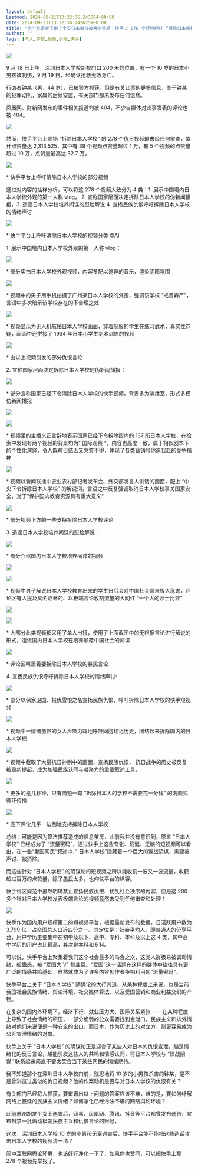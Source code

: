 ```yaml
---
layout: default
Lastmod: 2024-09-21T13:22:36.243084+00:00
date: 2024-09-21T13:22:36.242625+00:00
title: "念个咒语会下雨｜十岁日本男孩被害的背后：快手上 278 个视频呼吁 “拆除日本学校”，点赞量超两百万"
author: ""
tags: [本人,学校,视频,拆除,快手]
---
```


![](https://images.weserv.nl/?url=https%3A//chinadigitaltimes.net/chinese/files/2024/09/post-711615-66ee4db20d29e.)

9 月 18 日上午，深圳日本人学校距校门口 200 米的位置，有一个 10 岁的日本小男孩被刺伤，9 月 19 日，经确认抢救无效身亡。

行凶者钟某（男，44 岁），已被警方抓获。但是有关此案的更多信息，关于钟某的犯罪动机，家属的后续安置，有关部门都未发布任何信息。

凤凰网、财新网发布的事件相关报道均被 404，不少自媒体对此事发表的评论也被 404。

![](https://images.weserv.nl/?url=https%3A//chinadigitaltimes.net/chinese/files/2024/09/post-711615-66ee4f46b4a20.)

然而，快手平台上宣扬 “拆除日本人学校” 的 278 个仇日视频却未经任何审查，累计点赞量达 2,313,525，其中有 39 个视频点赞量超过 1 万，有 5 个视频的点赞量超过 10 万，点赞量最高达 32.7 万。

![](https://images.weserv.nl/?url=https%3A//chinadigitaltimes.net/chinese/files/2024/09/post-711615-66ee4f46e1322.)

\* 快手平台上呼吁清除日本人学校的部分视频

通过对内容的抽样分析，可以将这 278 个视频大致分为 4 类：1. 展示中国境内日本人学校外观的第一人称 vlog， 2. 宣称国家层面决定拆除日本人学校的伪新闻播报，3. 造谣日本人学校培养间谍的怼脸解说 4. 宣扬民族仇恨呼吁拆除日本人学校的情绪声讨

![](https://images.weserv.nl/?url=https%3A//chinadigitaltimes.net/chinese/files/2024/09/post-711615-66ee4f470a028.)

\* 快手平台上呼吁清除日本人学校的视频分类 ©AI

1\. 展示中国境内日本人学校外观的第一人称 vlog：

![](https://images.weserv.nl/?url=https%3A//chinadigitaltimes.net/chinese/files/2024/09/post-711615-66ee4f472aed4.)

\* 部分实拍日本人学校外观视频，内容多配以诡异的音乐，渲染阴暗氛围

![](https://images.weserv.nl/?url=https%3A//chinadigitaltimes.net/chinese/files/2024/09/post-711615-66ee4f474aef5.)

\* 视频中的男子用手机拍摄了广州某日本人学校的外围，强调该学校 “戒备森严”，言语中多次暗示该学校存在的不合理之处

![](https://images.weserv.nl/?url=https%3A//chinadigitaltimes.net/chinese/files/2024/09/post-711615-66ee4f477be05.)

\* 视频显示为无人机航拍日本人学校画面，穿着制服的学生在练习武术，真实性存疑，画面中还拼接了 1934 年日本小学生剑术训练的视频

![](https://images.weserv.nl/?url=https%3A//chinadigitaltimes.net/chinese/files/2024/09/post-711615-66ee4f47981d1.)

\* 由以上视频引发的部分仇恨言论

2\. 宣称国家层面决定拆除日本人学校的伪新闻播报：

![](https://images.weserv.nl/?url=https%3A//chinadigitaltimes.net/chinese/files/2024/09/post-711615-66ee4f47b57c5.)

\* 部分宣称国家已经下令清除日本人学校的快手视频，背景多为演播室，形式多模仿新闻播报

![](https://images.weserv.nl/?url=https%3A//chinadigitaltimes.net/chinese/files/2024/09/post-711615-66ee4f47d88b8.)

![](https://images.weserv.nl/?url=https%3A//chinadigitaltimes.net/chinese/files/2024/09/post-711615-66ee4f48001d4.)

\* 视频里的主播义正言辞地表示国家已经下令拆除国内的 137 所日本人学校，在检索中发现有两个视频的背景均为” 国际观察 “，内容也高度一致，属于相似剧本下的个性化演绎，令人既瞠目结舌又哭笑不得，体现了各类营销号你追我赶的竞争精神

![](https://images.weserv.nl/?url=https%3A//chinadigitaltimes.net/chinese/files/2024/09/post-711615-66ee4f481cf75.)

\* 视频以新闻联播中农业农村部记者发布会、外交部发言人讲话的画面，配上 “中央下令拆除日本人学校” 的解说词，言语之中反复强调取消日本人学校事关国家安全，对于”保护国内教育资源具有重大意义“

![](https://images.weserv.nl/?url=https%3A//chinadigitaltimes.net/chinese/files/2024/09/post-711615-66ee4f48387ee.)

\* 部分视频下方的一些支持拆除日本人学校评论

3\. 造谣日本人学校培养间谍的怼脸解说：

![](https://images.weserv.nl/?url=https%3A//chinadigitaltimes.net/chinese/files/2024/09/post-711615-66ee4f485735f.)

\* 部分介绍国内日本人学校培养间谍的视频

![](https://images.weserv.nl/?url=https%3A//chinadigitaltimes.net/chinese/files/2024/09/post-711615-66ee4f4871820.)

![](https://images.weserv.nl/?url=https%3A//chinadigitaltimes.net/chinese/files/2024/09/post-711615-66ee4f488d4f8.)

\* 视频中男子解说日本人学校教育出来的学生日后会对中国社会带来极大危害，评论区有人提及臭名昭著的、以极端言论收割流量的大网红 “一个人的莎士比亚”

![](https://images.weserv.nl/?url=https%3A//chinadigitaltimes.net/chinese/files/2024/09/post-711615-66ee4f48ac17d.)

![](https://images.weserv.nl/?url=https%3A//chinadigitaltimes.net/chinese/files/2024/09/post-711615-66ee4f48ce128.)

\* 大部分此类视频都采用了单人出镜，使用了上面截图中的无根据言论进行解说的形式，造谣国内日本人学校在培养颠覆中国社会的间谍

![](https://images.weserv.nl/?url=https%3A//chinadigitaltimes.net/chinese/files/2024/09/post-711615-66ee4f4902395.)

\* 评论区叫嚣着要拆除日本人学校的暴民言论

4\. 宣扬民族仇恨呼吁拆除日本人学校的情绪声讨:

![](https://images.weserv.nl/?url=https%3A//chinadigitaltimes.net/chinese/files/2024/09/post-711615-66ee4f4927500.)

\* 部分以保家卫国、报仇雪恨之名宣扬民族仇恨，呼吁拆除日本人学校的快手短视频

![](https://images.weserv.nl/?url=https%3A//chinadigitaltimes.net/chinese/files/2024/09/post-711615-66ee4f4943b68.)

\* 视频中一情绪激昂的女人声嘶力竭地呼吁同胞铭记历史，团结起来拆除国内的日本人学校

![](https://images.weserv.nl/?url=https%3A//chinadigitaltimes.net/chinese/files/2024/09/post-711615-66ee4f496412f.)

\* 视频中截取了大量抗日神剧中的画面，宣扬民族仇恨， 抗日战争的历史被反复被重新提起，成为加强民族认同与凝聚力的重要叙述工具，

![](https://images.weserv.nl/?url=https%3A//chinadigitaltimes.net/chinese/files/2024/09/post-711615-66ee4f4981aca.)

\* 更多的是几秒钟，只有简短一句 “拆除日本人的学校不需要花一分钱” 的洗脑式循环传播

![](https://images.weserv.nl/?url=https%3A//chinadigitaltimes.net/chinese/files/2024/09/post-711615-66ee4f499ef39.)

\* 底下评论几乎一边倒地支持拆除日本人学校

总结：可能是因为算法推荐造成的信息茧房，此前我并没有意识到，原来 “日本人学校” 已经成为了 “流量密码”，通过快手上这些夸张、荒诞、无脑的短视频可以看出，在一些“爱国网民“叙述中，” 日本人学校”隐藏着一个巨大的谍战阴谋，需要被声讨、被消除。

而这些针对 “日本人学校” 的阴谋论的短视频之所以能收割一波又一波流量，收获超过百万的点赞量，除了愚民太多，也仰仗平台的纵容。

快手社区规范中虽然明确禁止宣扬民族仇恨、扰乱社会秩序的内容，但是这 200 多个针对日本人学校发表极端言论的视频竟然未受到任何审查和处理！

![](https://images.weserv.nl/?url=https%3A//chinadigitaltimes.net/chinese/files/2024/09/post-711615-66ee4f49c4dd1.)

快手作为国内用户规模第二的短视频平台，根据最新发布的数据，日活跃用户数为 3.799 亿，占全国总人口近四分之一。其定位是：社会平均人。即普通人的分享平台，用户学历主要集中在初中及以下、高中、专科、本科及以上这 4 类，其中高中学历的用户占比最高，其次是本科和专科。

可以说，快手平台上聚集着我们这个社会最多的乌合之众，这类人群极易被调动情绪，被蛊惑，被 “爱国大 V” 割韭菜。“爱国”这一话题在这样的群体中往往具有更广泛的情感共鸣基础，自然就成为了许多内容创作者争相利用的“流量密码”。

快手平台上关于 “日本人学校” 阴谋论的大行其道，从某种程度上来说，也是当前我国社会民族情绪、舆论环境、社交媒体算法、以及爱国营销和商业利益交织的产物。

在复杂的国内外环境下，经济下行、就业压力大、国际关系紧张 ······ 在某种程度上导致了社会情绪的积压，一部分脆弱的公众需要找到发泄口。民族主义和排外情绪对他们来说便是一种安全的出口，而日本，作为历史上的对立方，则更容易成为公开宣泄情绪的对象。

快手上关于 “日本人学校” 的阴谋论正是迎合了某些人对日本的仇恨宣泄，越是情绪化的反日言论，越能引发这些人的共鸣和情感认同，将日本人学校与 “谍战阴谋” 联系起来简直不要太契合当下某些网民的情绪期待。

我不知道那个在深圳日本人学校门前，残忍地将 10 岁的小男孩杀害的钟某，是不是曾浏览过类似的仇日视频？他的作案动机是否与对日本人学校的仇恨有关？

有关部门已经将人抓获，要审讯出以上问题的答案应该不难，难的是，要如何纾解网络上蔓延的民族主义情绪？如何净化已经污浊不堪的网络舆论环境？

此前苏州胡友平女士遇害后，网易、凤凰网、腾讯、抖音等平台都曾发布通告，宣布封禁一批煽动极端民族主义和仇恨言论的账号，

这次，深圳日本人学校 10 岁的小男孩无辜遇害后，快手平台能不能把这些造谣攻击日本人学校的视频清一清？

简中互联网舆论环境，也该好好净化一下了，如果你也赞同，可以把快手上那 278 个视频先举报了。

